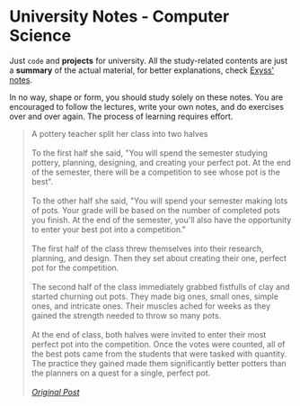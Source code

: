 # University Notes - Computer Science 

Just `code` and **projects** for university. All the study-related contents are just a **summary** of the actual material, for better explanations, check [Exyss' notes](https://github.com/Exyss/university-notes). 

In no way, shape or form, you should study solely on these notes. You are encouraged to follow the lectures, write your own notes, and do exercises over and over again. The process of learning requires effort.


>A pottery teacher split her class into two halves
\
\
To the first half she said, "You will spend the semester studying pottery, planning, designing, and creating your perfect pot. At the end of the semester, there will be a competition to see whose pot is the best".
\
\
To the other half she said, "You will spend your semester making lots of pots. Your grade will be based on the number of completed pots you finish. At the end of the semester, you'll also have the opportunity to enter your best pot into a competition."
\
\
The first half of the class threw themselves into their research, planning, and design. Then they set about creating their one, perfect pot for the competition.
\
\
The second half of the class immediately grabbed fistfulls of clay and started churning out pots. They made big ones, small ones, simple ones, and intricate ones. Their muscles ached for weeks as they gained the strength needed to throw so many pots.
\
\
At the end of class, both halves were invited to enter their most perfect pot into the competition. Once the votes were counted, all of the best pots came from the students that were tasked with quantity. The practice they gained made them significantly better potters than the planners on a quest for a single, perfect pot.
\
\
[_Original Post_](https://www.quora.com/How-can-you-learn-more-and-without-much-effort)

<!-- ## Table of contents -->
<!---->
<!-- 1. **First Year** -->
<!--     1. ***First Semester*** 
<!--         1. [Python](./python/) _([exercises]())_ -->
<!--         | ![]() | -->
<!--         |:--:| -->
<!--         | * * | -->
<!--         2. [Digital Design](./verilog/) _([exercises](https://github.com/sapienzastudentsnetwork/psd2223))_ -->
<!--         3. Discrete Mathematics _([exercises](https://github.com/sapienzastudentsnetwork/mmi2122))_ -->
<!--         4. Calculus I _(Functions, Derivates, Theorems)_ -->
<!--     2. ***Second Semester*** -->
<!--         1. [Java](./java/) -->
<!--         2. [Computer Architecture](./assembly/) -->
<!--         3. [Algorithms & Data Structures](./algorithms/) -->
<!--         4. Calculus I _(Series, Integrals, Differential Equations)_ _([exercises](https://github.com/sapienzastudentsnetwork/calcint2223))_ -->
<!--         | ![]() | -->
<!--         |:--:| -->
<!--         | * * | -->
<!---->
<!-- 2. **Second Year** -->
<!--     1. ***First Semester*** -->
<!--     2. ***Second Semester*** -->
<!---->
<!-- 3. **Third Year** -->
<!---->
<!-- 4. [Competitive Programming](./competitive-programming/) -->
